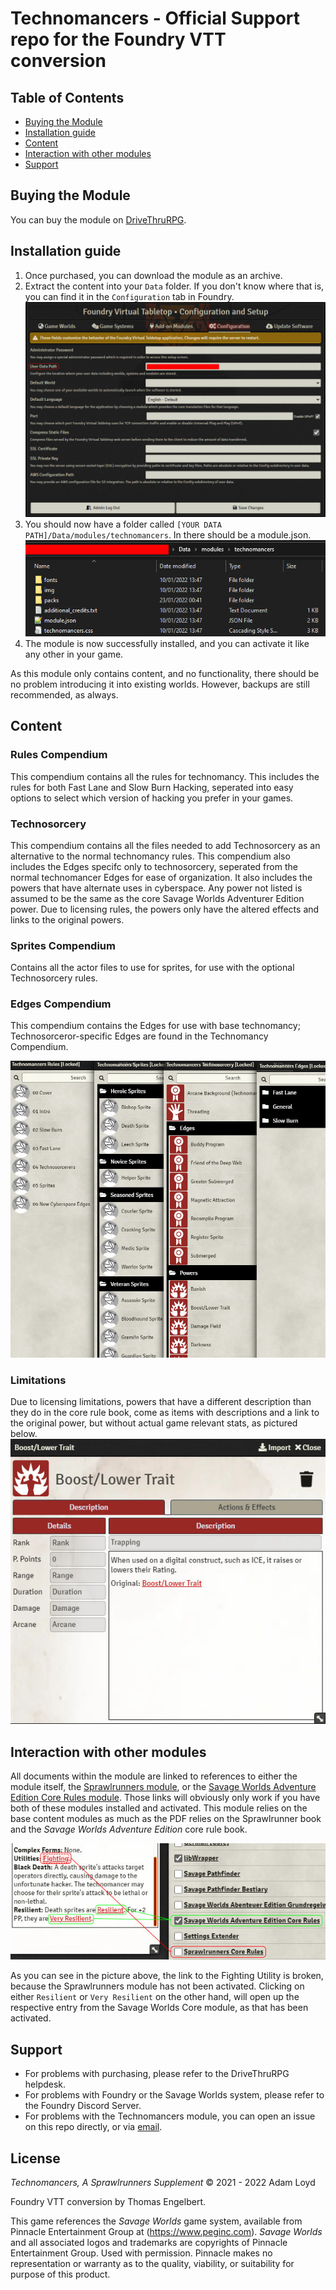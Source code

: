 # Technomancers - Official Support repo for the Foundry VTT conversion

## Table of Contents
- [Buying the Module](#buying-the-module)
- [Installation guide](#installation-guide)
- [Content](#content)
- [Interaction with other modules](#interaction-with-other-modules)
- [Support](#support)

## Buying the Module
You can buy the module on [DriveThruRPG](https://www.drivethrurpg.com/product/384282/Technomancers-A-Sprawlrunners-Supplement--FoundryVTT-Module).

## Installation guide
1. Once purchased, you can download the module as an archive.
1. Extract the content into your `Data` folder. If you don't know where that is, you can find it in the `Configuration` tab in Foundry.
![Where to find your datapath](https://github.com/Tommycore/technomancers-official/blob/main/img/datapath.jpg)
1. You should now have a folder called `[YOUR DATA PATH]/Data/modules/technomancers`. In there should be a module.json.
![How it should look like](https://github.com/Tommycore/technomancers-official/blob/main/img/folderstructure.jpg)
1. The module is now successfully installed, and you can activate it like any other in your game.

As this module only contains content, and no functionality, there should be no problem introducing it into existing worlds. However, backups are still recommended, as always.

## Content
### Rules Compendium
This compendium contains all the rules for technomancy. This includes the rules for both Fast Lane and Slow Burn Hacking, seperated into easy options to select which version of hacking you prefer in your games.

### Technosorcery
This compendium contains all the files needed to add Technosorcery as an alternative to the normal technomancy rules. This compendium also includes the Edges specifc only to technosorcery, seperated from the normal technomancer Edges for ease of organization. It also includes the powers that have alternate uses in cyberspace. Any power not listed is assumed to be the same as the core Savage Worlds Adventurer Edition power. Due to licensing rules, the powers only have the altered effects and links to the original powers.

### Sprites Compendium
Contains all the actor files to use for sprites, for use with the optional Technosorcery rules.

### Edges Compendium
This compendium contains the Edges for use with base technomancy; Technosorceror-specific Edges are found in the Technomancy Compendium.

![What's in the module](https://github.com/Tommycore/technomancers-official/blob/main/img/contents.jpg)

### Limitations
Due to licensing limitations, powers that have a different description than they do in the core rule book, come as items with descriptions and a link to the original power, but without actual game relevant stats, as pictured below.
![What powers look like](https://github.com/Tommycore/technomancers-official/blob/main/img/samplepower.jpg)

## Interaction with other modules
All documents within the module are linked to references to either the module itself, the [Sprawlrunners module](https://www.drivethrurpg.com/product/351063/Sprawlrunners--FoundryVTT-Module), or the [Savage Worlds Adventure Edition Core Rules module](https://gitlab.com/peginc/core-rules-issues). Those links will obviously only work if you have both of these modules installed and activated. This module relies on the base content modules as much as the PDF relies on the Sprawlrunner book and the *Savage Worlds Adventure Edition* core rule book.

![Activate base content modules](https://github.com/Tommycore/technomancers-official/blob/main/img/activatemodules.jpg)

As you can see in the picture above, the link to the Fighting Utility is broken, because the Sprawlrunners module has not been activated. Clicking on either `Resilient` or `Very Resilient` on the other hand, will open up the respective entry from the Savage Worlds Core module, as that has been activated.

## Support
- For problems with purchasing, please refer to the DriveThruRPG helpdesk.
- For problems with Foundry or the Savage Worlds system, please refer to the Foundry Discord Server.
- For problems with the Technomancers module, you can open an issue on this repo directly, or via <a href="mailto:technomancers@fire.fundersclub.com">email</a>.

## License

*Technomancers, A Sprawlrunners Supplement* © 2021 - 2022 Adam Loyd

Foundry VTT conversion by Thomas Engelbert.

This game references the *Savage Worlds* game system, available from Pinnacle Entertainment Group at (https://www.peginc.com). *Savage Worlds* and all associated logos and trademarks are copyrights of Pinnacle Entertainment Group. Used with permission. Pinnacle makes no representation or warranty as to the quality, viability, or suitability for purpose of this product.
